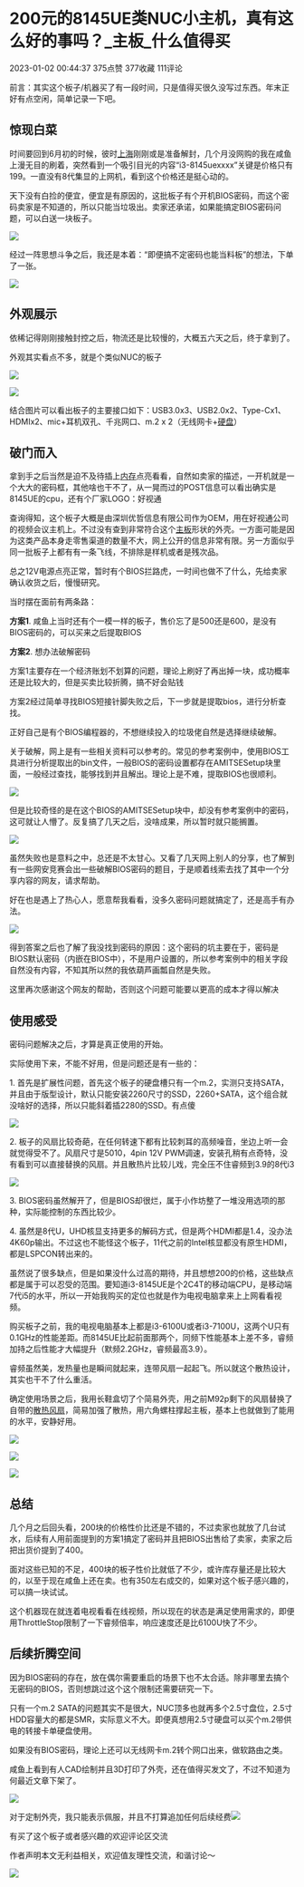 # 200元的8145UE类NUC小主机，真有这么好的事吗？_主板_什么值得买
2023-01-02 00:44:37 375点赞 377收藏 111评论

前言：其实这个板子/机器买了有一段时间，只是值得买很久没写过东西。年末正好有点空闲，简单记录一下吧。

惊现白菜
----

时间要回到6月初的时候，彼时[上海](https://pinpai.smzdm.com/7111/)刚刚或是准备解封，几个月没网购的我在咸鱼上漫无目的刷着，突然看到一个吸引目光的内容“i3-8145uexxxx”关键是价格只有199。一直没有8代集显的上网机，看到这个价格还是挺心动的。

天下没有白捡的便宜，便宜是有原因的，这批板子有个开机BIOS密码，而这个密码卖家是不知道的，所以只能当垃圾出。卖家还承诺，如果能搞定BIOS密码问题，可以白送一块板子。

[![](https://qnam.smzdm.com/202212/31/63b02b914a9257311.jpg_e1080.jpg)
](https://post.smzdm.com/p/ao99gngn/pic_2/)

经过一阵思想斗争之后，我还是本着：“即便搞不定密码也能当料板”的想法，下单了一张。

[![](https://qnam.smzdm.com/202212/31/63b02c0c403f77393.jpg_e1080.jpg)
](https://post.smzdm.com/p/ao99gngn/pic_3/)

外观展示
----

依稀记得刚刚接触封控之后，物流还是比较慢的，大概五六天之后，终于拿到了。

外观其实看点不多，就是个类似NUC的板子

[![](https://am.zdmimg.com/202212/31/63b02c1e381be8779.jpg_e1080.jpg)
](https://post.smzdm.com/p/ao99gngn/pic_4/)

[![](https://qnam.smzdm.com/202212/31/63b02c2a253459419.jpg_e1080.jpg)
](https://post.smzdm.com/p/ao99gngn/pic_5/)

结合图片可以看出板子的主要接口如下：USB3.0x3、USB2.0x2、Type-Cx1、HDMIx2、mic+耳机双孔、千兆网口、m.2 x 2（无线网卡+[硬盘](https://www.smzdm.com/fenlei/yingpan/)）

破门而入
----

拿到手之后当然是迫不及待插上[内存](https://www.smzdm.com/fenlei/neicun/)点亮看看，自然如卖家的描述，一开机就是一个大大的密码框，其他啥也干不了，从一晃而过的POST信息可以看出确实是8145UE的cpu，还有个厂家LOGO：好视通

查询得知，这个板子大概是由深圳优哲信息有限公司作为OEM，用在好视通公司的视频会议主机上。不过没有查到非常符合这个[主板](https://www.smzdm.com/fenlei/zhuban/)形状的外壳。一方面可能是因为这类产品本身走零售渠道的数量不大，网上公开的信息非常有限。另一方面似乎同一批板子上都有有一条飞线，不排除是样机或者是残次品。

总之12V电源点亮正常，暂时有个BIOS拦路虎，一时间也做不了什么，先给卖家确认收货之后，慢慢研究。

当时摆在面前有两条路：

**方案1**. 咸鱼上当时还有个一模一样的板子，售价忘了是500还是600，是没有BIOS密码的，可以买来之后提取BIOS

**方案2**. 想办法破解密码

方案1主要存在一个经济账划不划算的问题，理论上刷好了再出掉一块，成功概率还是比较大的，但是买卖比较折腾，搞不好会贴钱

方案2经过简单寻找BIOS短接针脚失败之后，下一步就是提取bios，进行分析查找。

正好自己是有个BIOS编程器的，不想继续投入的垃圾佬自然是选择继续破解。

关于破解，网上是有一些相关资料可以参考的。常见的参考案例中，使用BIOS工具进行分析提取出的bin文件，一般BIOS的密码设置都存在AMITSESetup块里面，一般经过查找，能够找到并且解出。理论上是不难，提取BIOS也很顺利。

[![](https://qnam.smzdm.com/202212/31/63b030e23a77e6564.jpg_e1080.jpg)
](https://post.smzdm.com/p/ao99gngn/pic_6/)

但是比较奇怪的是在这个BIOS的AMITSESetup块中，却没有参考案例中的密码，这可就让人懵了。反复搞了几天之后，没啥成果，所以暂时就只能搁置。

[![](https://am.zdmimg.com/202212/31/63b02e98716687827.jpg_e1080.jpg)
](https://post.smzdm.com/p/ao99gngn/pic_7/)

虽然失败也是意料之中，总还是不太甘心。又看了几天网上别人的分享，也了解到有一些网安竞赛会出一些破解BIOS密码的题目，于是顺着线索去找了其中一个分享内容的网友，请求帮助。

好在也是遇上了热心人，愿意帮我看看，没多久密码问题就搞定了，还是高手有办法。

[![](https://qnam.smzdm.com/202212/31/63b03080eb3b34005.jpg_e1080.jpg)
](https://post.smzdm.com/p/ao99gngn/pic_8/)

得到答案之后也了解了我没找到密码的原因：这个密码的坑主要在于，密码是BIOS默认密码（内嵌在BIOS中），不是用户设置的，所以参考案例中的相关字段自然没有内容，不知其所以然的我依葫芦画瓢自然是失败。

这里再次感谢这个网友的帮助，否则这个问题可能要以更高的成本才得以解决

使用感受
----

密码问题解决之后，才算是真正使用的开始。

实际使用下来，不能不好用，但是问题还是有一些的：

1\. 首先是扩展性问题，首先这个板子的硬盘槽只有一个m.2，实测只支持SATA，并且由于版型设计，默认只能安装2260尺寸的SSD，2260+SATA，这个组合就没啥好的选择，所以只能斜着插2280的SSD。有点傻

[![](https://am.zdmimg.com/202212/31/63b0347806dd56529.jpg_e1080.jpg)
](https://post.smzdm.com/p/ao99gngn/pic_9/)

2\. 板子的风扇比较奇葩，在任何转速下都有比较刺耳的高频噪音，坐边上听一会就觉得受不了。风扇尺寸是5010，4pin 12V PWM调速，安装孔稍有点奇特，没有看到可以直接替换的风扇。并且散热片比较儿戏，完全压不住睿频到3.9的8代i3

[![](https://am.zdmimg.com/202212/31/63b03dce694093690.jpg_e1080.jpg)
](https://post.smzdm.com/p/ao99gngn/pic_10/)

3\. BIOS密码虽然解开了，但是BIOS却很烂，属于小作坊整了一堆没用选项的那种，实际能控制的东西比较少。

4\. 虽然是8代U，UHD核显支持更多的解码方式，但是两个HDMI都是1.4，没办法4K60p输出。不过这也不能怪这个板子，11代之前的Intel核显都没有原生HDMI，都是LSPCON转出来的。

虽然说了很多缺点，但是如果没什么过高的期待，并且想想200的价格，这些缺点都是属于可以忍受的范围。要知道i3-8145UE是个2C4T的移动端CPU，是移动端7代i5的水平，所以一开始我购买的定位也就是作为电视电脑拿来上上网看看视频。

购买板子之前，我的电视电脑基本上都是i3-6100U或者i3-7100U，这两个U只有0.1GHz的性能差距。而8145UE比起前面那两个，同频下性能基本上差不多，睿频加持之后性能才大幅提升（默频2.2GHz，睿频最高3.9）。

睿频虽然美，发热量也是瞬间就起来，连带风扇一起起飞。所以就这个散热设计，其实也干不了什么重活。

确定使用场景之后，我用长鞋盒切了个简易外壳，用之前M92p剩下的风扇替换了自带的[散热风扇](https://www.smzdm.com/fenlei/sanrefengshan/)，简易加强了散热，用六角螺柱撑起主板，基本上也就做到了能用的水平，安静好用。

[![](https://qnam.smzdm.com/202212/31/63b03eb355df78787.jpg_e1080.jpg)
](https://post.smzdm.com/p/ao99gngn/pic_11/)

[![](https://qnam.smzdm.com/202212/31/63b03ece793f05822.jpg_e1080.jpg)
](https://post.smzdm.com/p/ao99gngn/pic_12/)

[![](https://qnam.smzdm.com/202212/31/63b03ed8f1a0e7351.jpg_e1080.jpg)
](https://post.smzdm.com/p/ao99gngn/pic_13/)

总结
--

几个月之后回头看，200块的价格性价比还是不错的，不过卖家也就放了几台试水，后续有人用前面提到的方案1搞定了密码并且把BIOS出售给了卖家，卖家之后把出货价提到了400。

面对这些已知的不足，400块的板子性价比就低了不少，或许库存量还是比较大的，以至于现在咸鱼上还在卖。也有350左右成交的，如果对这个板子感兴趣的，可以搞一块试试。

这个机器现在就连着电视看看在线视频，所以现在的状态是满足使用需求的，即便用ThrottleStop限制了一下睿频倍率，响应速度还是比6100U快了不少。

后续折腾空间
------

因为BIOS密码的存在，放在偶尔需要重启的场景下也不太合适。除非哪里去搞个无密码的BIOS，否则想跳过这个这个限制还需要研究一下。

只有一个m.2 SATA的问题其实不是很大，NUC顶多也就再多个2.5寸盘位，2.5寸HDD容量大的都是SMR，实际意义不大。即便真想用2.5寸硬盘可以买个m.2带供电的转接卡单硬盘使用。

如果没有BIOS密码，理论上还可以无线网卡m.2转个网口出来，做软路由之类。

咸鱼上看到有人CAD绘制并且3D打印了外壳，还在值得买发文了，不过不知道为何最近文章下架了。

[![](https://am.zdmimg.com/202212/31/63b043951e6f07991.png_e1080.jpg)
](https://post.smzdm.com/p/ao99gngn/pic_14/)

对于定制外壳，我只能表示佩服，并且不打算追加任何后续经费![](https://res.smzdm.com/images/emotions/26.png)

有买了这个板子或者感兴趣的欢迎评论区交流

作者声明本文无利益相关，欢迎值友理性交流，和谐讨论～

![](https://res.smzdm.com/pc/pc_shequ/dist/img/the-end.png)